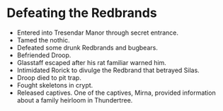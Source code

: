 # Defeating the Redbrands

- Entered into Tresendar Manor through secret entrance.
- Tamed the nothic.
- Defeated some drunk Redbrands and bugbears.
- Befriended Droop.
- Glasstaff escaped after his rat familiar warned him.
- Intimidated Rorick to divulge the Redbrand that betrayed Silas.
- Droop died to pit trap.
- Fought skeletons in crypt.
- Released captives. One of the captives, Mirna, provided information about a family heirloom in Thundertree.